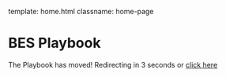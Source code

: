 template: home.html
classname: home-page

# BES Playbook

The Playbook has moved! Redirecting in 3 seconds or [click here](https://besplaybook.github.io/BESPlaybook/)
